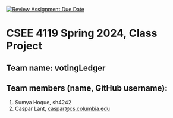 [![Review Assignment Due Date](https://classroom.github.com/assets/deadline-readme-button-24ddc0f5d75046c5622901739e7c5dd533143b0c8e959d652212380cedb1ea36.svg)](https://classroom.github.com/a/-Lgd7v9y)
# CSEE 4119 Spring 2024, Class Project
## Team name: votingLedger
## Team members (name, GitHub username): 
1. Sumya Hoque, sh4242
2. Caspar Lant, caspar@cs.columbia.edu
## 

